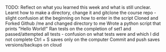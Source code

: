 TODO: Reflect on what you learned this week and what is still unclear.
Learnt how to make a directory, change it and gitclone the course repo - slight confusion at the beginning on how to enter in the script 
Cloned and Forked Github /me and changed directory to me
Wrote a python script that prints "Hello World!"
Ran tests on the completion of set1 and  passed/attempted all tests - confusion on what tests were and which I did not complete 
Ctrl + S saves only on the computer
Commit and push saves versions/backups on cloud 